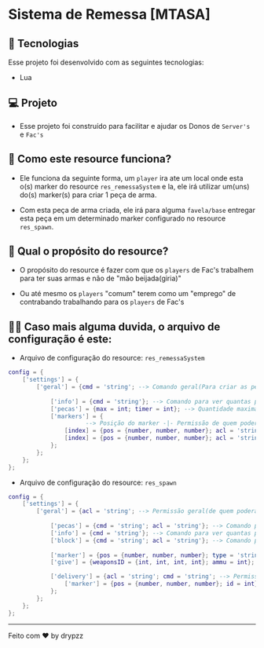 # Sistema de Remessa [MTASA]


## 🚀 Tecnologias

Esse projeto foi desenvolvido com as seguintes tecnologias:

- Lua


## 💻 Projeto

- Esse projeto foi construído para facilitar e ajudar os Donos de `Server's` e `Fac's`


## 🤔 Como este resource funciona?

- Ele funciona da seguinte forma, um `player` ira ate um local onde esta o(s) marker do resource `res_remessaSystem` e la, ele irá utilizar um(uns) do(s) marker(s) para criar 1 peça de arma.

- Com esta peça de arma criada, ele irá para alguma `favela/base` entregar esta peça em um determinado marker configurado no resource `res_spawn`.


## 📎 Qual o propósito do resource?

- O propósito do resource é fazer com que os `players` de Fac's trabalhem para ter suas armas e não de "mão beijada(giria)"

- Ou até mesmo os `players` "comum" terem como um "emprego" de contrabando trabalhando para os `players` de Fac's


## 🗿🍷 Caso mais alguma duvida, o arquivo de configuração é este:

- Arquivo de configuração do resource: `res_remessaSystem`
```lua
config = {
    ['settings'] = {
        ['geral'] = {cmd = 'string'; --> Comando geral(Para criar as peças);
        
            ['info'] = {cmd = 'string'}; --> Comando para ver quantas peças de arma "você" tem;
            ['pecas'] = {max = int; timer = int}; --> Quantidade maxima de peças que poderão ser criadas -|- Tempo(em minutos) para criar 1 peça;
            ['markers'] = { 
                      --> Posição do marker -|- Permissão de quem podera usar o marker -|- RGB do marker -|- text3D -|- Valor para começar a criar 1 peça -|- Hablitar ou não o blip -|- ID do blip;
                [index] = {pos = {number, number, number}; acl = 'string'; client = {rgb = {int, int, int}; text = 'string'}; value = int; blip = boolean; icon = int};
                [index] = {pos = {number, number, number}; acl = 'string'; client = {rgb = {int, int, int}; text = 'string'}; value = int; blip = boolean; icon = int};
            };
        };
    };
};
```

- Arquivo de configuração do resource: `res_spawn`
```lua
config = {
    ['settings'] = {
        ['geral'] = {acl = 'string'; --> Permissão geral(de quem podera pegar as armas);
        
            ['pecas'] = {cmd = 'string'; acl = 'string'}; --> Comando para setar as peças -|- Permissão de quem podera setar;
            ['info'] = {cmd = 'string'}; --> Comando para ver quantas peças de arma restam;
            ['block'] = {cmd = 'string'; acl = 'string'}; --> Comando para bloquear as peças -|- Permissão de quem podera bloquear;
            
            ['marker'] = {pos = {number, number, number}; type = 'string'; id = int}; --> Posição do marker das armas -|- Tipo dele -|- ID pickup;
            ['give'] = {weaponsID = {int, int, int, int}; ammu = int}; --> ID da(s) arma(s) que serão setada(s) -|- Quantidade de munição;

            ['delivery'] = {acl = 'string'; cmd = 'string'; --> Permissão de quem podera entregar as peças para a "Permissão Geral" -|- Comando para entregar;
                ['marker'] = {pos = {number, number, number}; id = int}; --> Posição do marker de entregar -|- ID pickup;
            };
        };
    };
};
```


---

Feito com ♥ by drypzz
